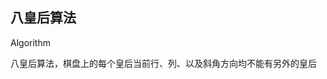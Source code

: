 
## 八皇后算法
Algorithm

<CodeDemo :collapse="true">
  <template slot="code-template">
    <<< @/docs/.vuepress/examples/Queen.vue?template
  </template>
  <template slot="code-script">
    <<< @/docs/.vuepress/examples/Queen.vue?script
  </template>
  <template slot="code-style">
    <<< @/docs/.vuepress/examples/Queen.vue?style
  </template>
  <Queen slot="demo"/>
</CodeDemo>

八皇后算法，棋盘上的每个皇后当前行、列、以及斜角方向均不能有另外的皇后
